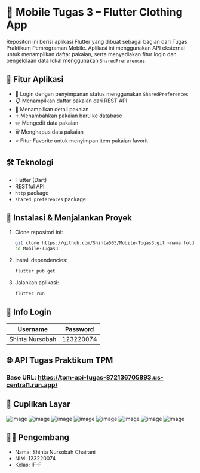 # 👕 Mobile Tugas 3 – Flutter Clothing App

Repositori ini berisi aplikasi Flutter yang dibuat sebagai bagian dari Tugas Praktikum Pemrograman Mobile. Aplikasi ini menggunakan API eksternal untuk menampilkan daftar pakaian, serta menyediakan fitur login dan pengelolaan data lokal menggunakan `SharedPreferences`.

## 🚀 Fitur Aplikasi

- 🔐 Login dengan penyimpanan status menggunakan `SharedPreferences`
- 📋 Menampilkan daftar pakaian dari REST API
- 📄 Menampilkan detail pakaian
- ➕ Menambahkan pakaian baru ke database
- ✏️ Mengedit data pakaian
- 🗑️ Menghapus data pakaian
- ⭐ Fitur Favorite untuk menyimpan item pakaian favorit

## 🛠️ Teknologi

- Flutter (Dart)
- RESTful API
- `http` package
- `shared_preferences` package

## 📲 Instalasi & Menjalankan Proyek

1. Clone repositori ini:
   ```bash
   git clone https://github.com/Shinta505/Mobile-Tugas3.git <nama folder>
   cd Mobile-Tugas3
2. Install dependencies:
   ```bash
   flutter pub get
3. Jalankan aplikasi:
   ```bash
   flutter run
   
## 🔐 Info Login
| Username | Password |
| -------- | -------- |
| Shinta Nursobah | 123220074 |

## 🌐 API Tugas Praktikum TPM
### Base URL: <a href="https://tpm-api-tugas-872136705893.us-central1.run.app/">https://tpm-api-tugas-872136705893.us-central1.run.app/</a>

## 📸 Cuplikan Layar
![image](https://github.com/user-attachments/assets/c65947f1-41cb-408f-87e1-40479a5fb1e9) ![image](https://github.com/user-attachments/assets/c61d3bb4-d2e8-44ec-8def-2061bf4e6412) ![image](https://github.com/user-attachments/assets/6b76f186-99b7-4fef-aba9-966493e15f06)
![image](https://github.com/user-attachments/assets/f80d2182-b09e-4ac0-b47e-394b99ab4fcf) ![image](https://github.com/user-attachments/assets/6db5efa4-0ea0-425c-8e52-b13f448f94f0) ![image](https://github.com/user-attachments/assets/470e9eaa-bbcb-456b-a7fb-9e0efc176785)
![image](https://github.com/user-attachments/assets/4d9efd56-d093-4942-9811-6fdee807f669) ![image](https://github.com/user-attachments/assets/3868ea26-43e6-4082-9612-f98efd5690ce)

## 👩‍💻 Pengembang
- Nama: Shinta Nursobah Chairani
- NIM: 123220074
- Kelas: IF-F
